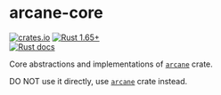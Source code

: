arcane-core
===========

[![crates.io](https://img.shields.io/crates/v/arcane-core.svg "crates.io")](https://crates.io/crates/arcane-core)
[![Rust 1.65+](https://img.shields.io/badge/rustc-1.65+-lightgray.svg "Rust 1.65+")](https://blog.rust-lang.org/2022/11/03/Rust-1.65.0.html)  
[![Rust docs](https://docs.rs/arcane-core/badge.svg "Rust docs")](https://docs.rs/arcane-core)

Core abstractions and implementations of [`arcane`] crate.

DO NOT use it directly, use [`arcane`] crate instead.




[`arcane`]: https://docs.rs/arcane
